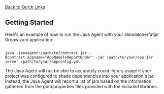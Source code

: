 <!--
title: "Installing Contrast on DropWizard"
description: "DropWizard installation of the Contrast Java Agent"
tags: "java agent installation dropwizard"
-->

[Back to Quick Links](user_javainstall.html#links)

## Getting Started
Here's an example of how to run the Java Agent with your standalone/fatjar Dropwizard application:

````

java -javaagent:/path/to/contrast.jar -Dcontrast.appname="AppNameToReportUnder" -jar /path/to/your/app.jar server /path/to/your/appconfig.yml
````

The Java Agent will not be able to accurately count library usage if your project was configured to shade dependencies into your application's jar. Instead, the Java Agent will report a list of jars based on the information gathered from the pom.properties files provided with the included libraries.
